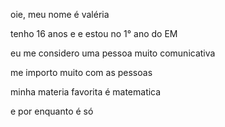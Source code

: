 oie, meu nome é valéria 

tenho 16 anos e e estou no 1° ano do EM

eu me considero uma pessoa muito comunicativa

me importo muito com as pessoas 

minha materia favorita é matematica 

e por enquanto é só
